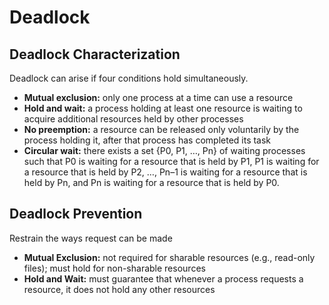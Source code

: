 # Deadlock
## Deadlock Characterization
Deadlock can arise if four conditions hold simultaneously.
- **Mutual exclusion:**  only one process at a time can use a resource
- **Hold and wait:**  a process holding at least one resource is waiting to acquire additional resources held by other processes
- **No preemption:**  a resource can be released only voluntarily by the process holding it, after that process has completed its task
- **Circular wait:**  there exists a set {P0, P1, …, Pn} of waiting processes such that P0 is waiting for a resource that is held by P1, P1 is waiting for a resource that is held by P2, …, Pn–1 is waiting for a resource that is held by Pn, and Pn is waiting for a resource that is held by P0.
## Deadlock Prevention
Restrain the ways request can be made
- **Mutual Exclusion:** not required for sharable resources (e.g., read-only files); must hold for non-sharable resources
- **Hold and Wait:** must guarantee that whenever a process requests a resource, it does not hold any other resources


